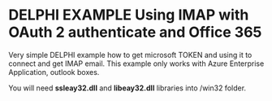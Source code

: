# DELPHI EXAMPLE Using IMAP with OAuth 2 authenticate and Office 365
Very simple DELPHI example how to get microsoft TOKEN and using it to connect and get IMAP email.
This example only works with Azure Enterprise Application, outlook boxes.

You will need **ssleay32.dll** and **libeay32.dll** libraries into /win32 folder.
